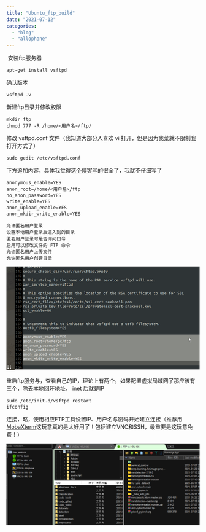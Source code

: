 ```yaml
---
title: "Ubuntu_ftp_build"
date: "2021-07-12"
categories: 
  - "blog"
  - "allophane"
---
```


 安装ftp服务器

```
apt-get install vsftpd 
```

确认版本

```
vsftpd -v 
```

新建ftp目录并修改权限

```
mkdir ftp 
chmod 777 -R /home/<用户名>/ftp/
```

修改 vsftpd.conf 文件（我知道大部分人喜欢 vi 打开，但是因为我菜就不限制我打开方式了）

```
sudo gedit /etc/vsftpd.conf
```

下方追加内容，具体我觉得[这个博客](https://blog.csdn.net/lhq9220/article/details/6544755)写的很全了，我就不仔细写了

```
anonymous_enable=YES     
anon_root=/home/<用户名>/ftp
no_anon_password=YES
write_enable=YES
anon_upload_enable=YES
anon_mkdir_write_enable=YES
```

```
允许匿名用户登录
设置本地用户登录后进入到的目录
匿名用户登录时是否询问口令
启用可以修改文件的 FTP 命令
允许匿名用户上传文件
允许匿名用户创建目录
```

![](images/image-26.png)

重启ftp服务与，查看自己的IP，理论上有两个，如果配置虚拟局域网了那应该有三个，除去本地回环地址， inet 后就是IP

```
sudo /etc/init.d/vsftpd restart
ifconfig
```

连接，略，使用相应FTP工具设置IP、用户名与密码开始建立连接（推荐用[MobaXterm](https://mobaxterm.mobatek.net/)这玩意真的是太好用了！包括建立VNC和SSH，最重要是这玩意免费！）

![](images/image-27.png)
